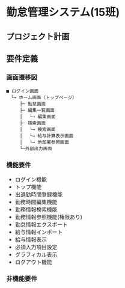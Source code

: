 # 勤怠管理システム(15班)

## プロジェクト計画

## 要件定義

### 画面遷移図
```
■ ログイン画面
　└→ ホーム画面（トップページ）
　　　├─ 勤怠画面
　　　├─ 編集一覧画面
     │　 └→ 編集画面
　　　├─ 検索画面
　　　│　 └→ 検索画面
　　　│　 └→ 給与計算表示画面
　　　│　 └→ 他部署参照画面
　　　└─外部出力画面
```

### 機能要件
- ログイン機能
- トップ機能
- 出退勤時間登録機能
- 勤務時間編集機能
- 勤務情報検索機能
- 勤務情報参照機能(権限あり)
- 勤怠情報エクスポート
- 給与情報インポート
- 給与情報表示
- 必須入力項目設定
- グラフィカル表示
- ログアウト機能

### 非機能要件

